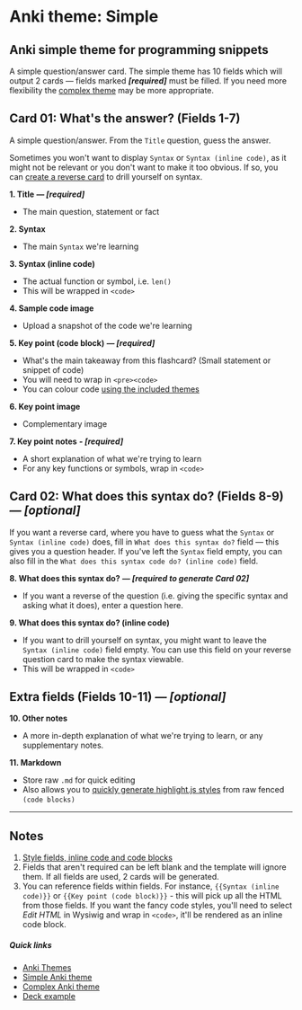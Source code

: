# Anki theme: Simple
## Anki simple theme for programming snippets

A simple question/answer card. The simple theme has 10 fields which will output 2 cards — fields marked ***[required]*** must be filled. If you need more flexibility the [complex theme](../complex/README.md) may be more appropriate.


## Card 01: What's the answer? (Fields 1-7)

A simple question/answer. From the `Title` question, guess the answer.

Sometimes you won't want to display `Syntax` or `Syntax (inline code)`, as it might not be relevant or you don't want to make it too obvious. If so, you can [create a reverse card](#card-02-what-does-this-syntax-do-fields-8-9-optional) to drill yourself on syntax.

**1. Title** ***— [required]***

- The main question, statement or fact

**2. Syntax**
  
- The main `Syntax` we're learning

**3. Syntax (inline code)**

- The actual function or symbol, i.e. `len()`
- This will be wrapped in `<code>`

**4. Sample code image**

- Upload a snapshot of the code we're learning

**5. Key point (code block)** ***— [required]***

- What's the main takeaway from this flashcard? (Small statement or snippet of code)
- You will need to wrap in `<pre><code>`
- You can colour code [using the included themes](../styles/README.md)

**6. Key point image**

- Complementary image

**7. Key point notes** ***- [required]***

- A short explanation of what we're trying to learn
- For any key functions or symbols, wrap in `<code>`



## Card 02: What does this syntax do? (Fields 8-9) *— [optional]*

If you want a reverse card, where you have to guess what the `Syntax` or `Syntax (inline code)` does, fill in `What does this syntax do?` field — this gives you a question header. If you've left the `Syntax` field empty, you can also fill in the `What does this syntax code do? (inline code)` field.

**8. What does this syntax do?** ***— [required to generate Card 02]***

- If you want a reverse of the question (i.e. giving the specific syntax and asking what it does), enter a question here.

**9. What does this syntax do? (inline code)**

- If you want to drill yourself on syntax, you might want to leave the `Syntax (inline code)` field empty. You can use this field on your reverse question card to make the syntax viewable.
- This will be wrapped in `<code>`



## Extra fields (Fields 10-11) *— [optional]*

**10. Other notes**

- A more in-depth explanation of what we're trying to learn, or any supplementary notes.

**11. Markdown**

- Store raw `.md` for quick editing
- Also allows you to [quickly generate highlight.js styles](../styles/README.md) from raw fenced `(code blocks)`


-----

## Notes

1. [Style fields, inline code and code blocks](../styles/README.md)
2. Fields that aren't required can be left blank and the template will ignore them. If all fields are used, 2 cards will be generated.
3. You can reference fields within fields. For instance, `{{Syntax (inline code)}}` or `{{Key point (code block)}}` - this will pick up all the HTML from those fields. If you want the fancy code styles, you'll need to select *Edit HTML* in Wysiwig and wrap in `<code>`, it'll be rendered as an inline code block.


##### Quick links

- [Anki Themes](../../README.md)
- [Simple Anki theme](../simple/README.md)
- [Complex Anki theme](../complex/README.md)
- [Deck example](../../deck/README.md)
